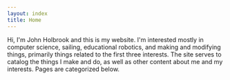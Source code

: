 ```yaml
---
layout: index
title: Home
---
```


Hi, I'm John Holbrook and this is my website. I'm interested mostly in computer science, sailing, educational robotics, and making and modifying things, primarily things related to the first three interests. The site serves to catalog the things I make and do, as well as other content about me and my interests. Pages are categorized below.